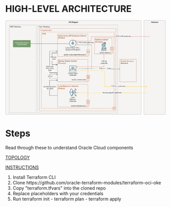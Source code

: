 # HIGH-LEVEL ARCHITECTURE 

![GOAL](goal.png)

# Steps
Read through these to understand Oracle Cloud components

[TOPOLOGY](https://github.com/oracle-terraform-modules/terraform-oci-oke/blob/main/docs/topology.adoc)

[INSTRUCTIONS](https://github.com/oracle-terraform-modules/terraform-oci-oke/blob/main/docs/instructions.adoc)

<ol>
    <li>Install Terraform CLI</li>
    <li>Clone https://github.com/oracle-terraform-modules/terraform-oci-oke</li> 
    <li>Copy "terraform.tfvars" into the cloned repo</li>
    <li>Replace placeholders with your credentials</li>
    <li>Run terraform init - terraform plan - terraform apply</li> 
</ol>
